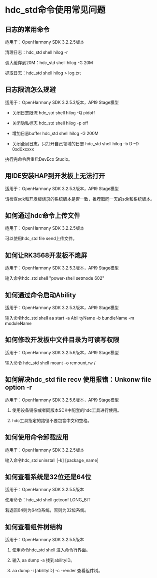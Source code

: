 # hdc_std命令使用常见问题

## 日志的常用命令

适用于：OpenHarmony SDK 3.2.2.5版本

清理日志：hdc_std shell hilog -r

调大缓存到20M：hdc_std shell hilog -G 20M

抓取日志：hdc_std shell hilog &gt; log.txt

## 日志限流怎么规避

适用于：OpenHarmony SDK 3.2.5.3版本，API9 Stage模型

- 关闭日志限流 hdc_std shell hilog -Q pidoff

- 关闭隐私标志  hdc_std shell hilog -p off

- 增加日志buffer  hdc_std shell hilog -G 200M

- 关闭全局日志，只打开自己领域的日志 hdc_std shell hilog –b D –D  0xd0xxxxx

执行完命令后重启DevEco Studio。

## 用IDE安装HAP到开发板上无法打开

适用于：OpenHarmony SDK 3.2.5.3版本，API9 Stage模型

请检查sdk和开发板烧录的系统版本是否一致，推荐取同一天的sdk和系统版本。

## 如何通过hdc命令上传文件

适用于：OpenHarmony SDK 3.2.2.5版本

可以使用hdc_std file send上传文件。

## 如何让RK3568开发板不熄屏

适用于：OpenHarmony SDK 3.2.5.3版本，API9 Stage模型

输入命令hdc_std shell "power-shell setmode 602"

## 如何通过命令启动Ability

适用于：OpenHarmony SDK 3.2.5.3版本，API9 Stage模型

输入命令hdc_std shell aa start -a AbilityName -b bundleName -m moduleName

## 如何修改开发板中文件目录为可读写权限

适用于：OpenHarmony SDK 3.2.5.6版本，API9 Stage模型

输入命令 hdc_std shell mount -o remount,rw /

## 如何解决hdc_std file recv 使用报错：Unkonw file option -r

适用于：OpenHarmony SDK 3.2.5.6版本，API9 Stage模型

1. 使用设备镜像或者同版本SDK中配套的hdc工具进行使用。

2. hdc工具指定的路径不要包含中文和空格。

## 如何使用命令卸载应用

适用于：OpenHarmony SDK 3.2.2.5版本

输入命令hdc_std uninstall [-k] [package_name]

## 如何查看系统是32位还是64位

适用于：OpenHarmony SDK 3.2.5.5版本

使用命令：hdc_std shell getconf LONG_BIT

若返回64则为64位系统，否则为32位系统。

## 如何查看组件树结构

适用于：OpenHarmony SDK 3.2.5.5版本

1. 使用命令hdc_std shell 进入命令行界面。

2. 输入 aa dump -a 找到abilityID。

3. aa dump -i [abilityID] -c -render 查看组件树。
